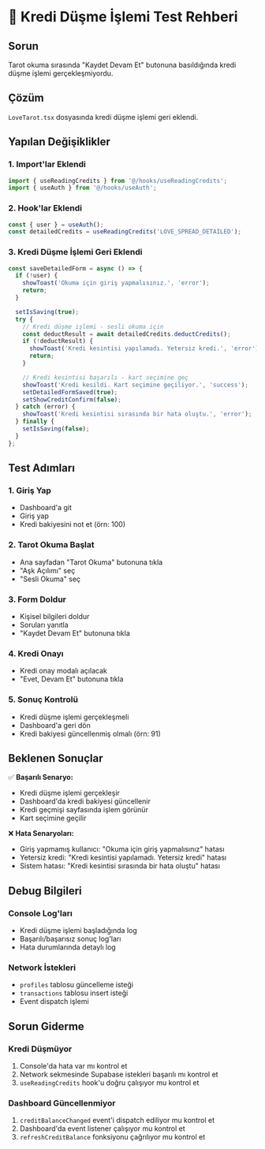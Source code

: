 # 🔧 Kredi Düşme İşlemi Test Rehberi

## Sorun
Tarot okuma sırasında "Kaydet Devam Et" butonuna basıldığında kredi düşme işlemi gerçekleşmiyordu.

## Çözüm
`LoveTarot.tsx` dosyasında kredi düşme işlemi geri eklendi.

## Yapılan Değişiklikler

### 1. Import'lar Eklendi
```typescript
import { useReadingCredits } from '@/hooks/useReadingCredits';
import { useAuth } from '@/hooks/useAuth';
```

### 2. Hook'lar Eklendi
```typescript
const { user } = useAuth();
const detailedCredits = useReadingCredits('LOVE_SPREAD_DETAILED');
```

### 3. Kredi Düşme İşlemi Geri Eklendi
```typescript
const saveDetailedForm = async () => {
  if (!user) {
    showToast('Okuma için giriş yapmalısınız.', 'error');
    return;
  }

  setIsSaving(true);
  try {
    // Kredi düşme işlemi - sesli okuma için
    const deductResult = await detailedCredits.deductCredits();
    if (!deductResult) {
      showToast('Kredi kesintisi yapılamadı. Yetersiz kredi.', 'error');
      return;
    }

    // Kredi kesintisi başarılı - kart seçimine geç
    showToast('Kredi kesildi. Kart seçimine geçiliyor.', 'success');
    setDetailedFormSaved(true);
    setShowCreditConfirm(false);
  } catch (error) {
    showToast('Kredi kesintisi sırasında bir hata oluştu.', 'error');
  } finally {
    setIsSaving(false);
  }
};
```

## Test Adımları

### 1. Giriş Yap
- Dashboard'a git
- Giriş yap
- Kredi bakiyesini not et (örn: 100)

### 2. Tarot Okuma Başlat
- Ana sayfadan "Tarot Okuma" butonuna tıkla
- "Aşk Açılımı" seç
- "Sesli Okuma" seç

### 3. Form Doldur
- Kişisel bilgileri doldur
- Soruları yanıtla
- "Kaydet Devam Et" butonuna tıkla

### 4. Kredi Onayı
- Kredi onay modalı açılacak
- "Evet, Devam Et" butonuna tıkla

### 5. Sonuç Kontrolü
- Kredi düşme işlemi gerçekleşmeli
- Dashboard'a geri dön
- Kredi bakiyesi güncellenmiş olmalı (örn: 91)

## Beklenen Sonuçlar

✅ **Başarılı Senaryo:**
- Kredi düşme işlemi gerçekleşir
- Dashboard'da kredi bakiyesi güncellenir
- Kredi geçmişi sayfasında işlem görünür
- Kart seçimine geçilir

❌ **Hata Senaryoları:**
- Giriş yapmamış kullanıcı: "Okuma için giriş yapmalısınız" hatası
- Yetersiz kredi: "Kredi kesintisi yapılamadı. Yetersiz kredi" hatası
- Sistem hatası: "Kredi kesintisi sırasında bir hata oluştu" hatası

## Debug Bilgileri

### Console Log'ları
- Kredi düşme işlemi başladığında log
- Başarılı/başarısız sonuç log'ları
- Hata durumlarında detaylı log

### Network İstekleri
- `profiles` tablosu güncelleme isteği
- `transactions` tablosu insert isteği
- Event dispatch işlemi

## Sorun Giderme

### Kredi Düşmüyor
1. Console'da hata var mı kontrol et
2. Network sekmesinde Supabase istekleri başarılı mı kontrol et
3. `useReadingCredits` hook'u doğru çalışıyor mu kontrol et

### Dashboard Güncellenmiyor
1. `creditBalanceChanged` event'i dispatch ediliyor mu kontrol et
2. Dashboard'da event listener çalışıyor mu kontrol et
3. `refreshCreditBalance` fonksiyonu çağrılıyor mu kontrol et
